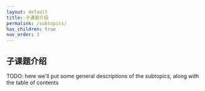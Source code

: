 ```yaml
---
layout: default
title: 子课题介绍
permalink: /subtopics/
has_children: true
nav_order: 3
---
```


## 子课题介绍

TODO: here we'll put some general descriptions of the subtopics, along with the table of contents
